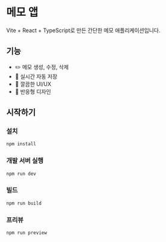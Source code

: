 # 메모 앱

Vite + React + TypeScript로 만든 간단한 메모 애플리케이션입니다.

## 기능

- ✏️ 메모 생성, 수정, 삭제
- 📝 실시간 자동 저장
- 🎨 깔끔한 UI/UX
- 📱 반응형 디자인

## 시작하기

### 설치

```bash
npm install
```

### 개발 서버 실행

```bash
npm run dev
```

### 빌드

```bash
npm run build
```

### 프리뷰

```bash
npm run preview
```